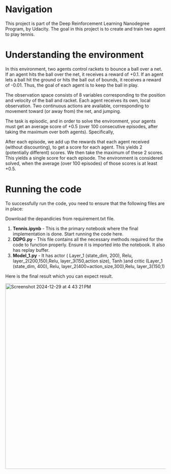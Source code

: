 # Navigation
This project is part of the Deep Reinforcement Learning Nanodegree Program, by Udacity.
The goal in this project is to create and train two agent to play tennis.


# Understanding the environment
In this environment, two agents control rackets to bounce a ball over a net. If an agent hits the ball over the net, it receives a reward of +0.1. If an agent lets a ball hit the ground or hits the ball out of bounds, it receives a reward of -0.01. Thus, the goal of each agent is to keep the ball in play.

The observation space consists of 8 variables corresponding to the position and velocity of the ball and racket. Each agent receives its own, local observation. Two continuous actions are available, corresponding to movement toward (or away from) the net, and jumping.

The task is episodic, and in order to solve the environment, your agents must get an average score of +0.5 (over 100 consecutive episodes, after taking the maximum over both agents). Specifically,

After each episode, we add up the rewards that each agent received (without discounting), to get a score for each agent. This yields 2 (potentially different) scores. We then take the maximum of these 2 scores.
This yields a single score for each episode.
The environment is considered solved, when the average (over 100 episodes) of those scores is at least +0.5.



# Running the code

To successfully run the code, you need to ensure that the following files are in place:

Download the depandicies from requirement.txt file.

1. **Tennis.ipynb** - This is the primary notebook where the final implementation is done. Start running the code here.
2. **DDPG.py** - This file contains all the necessary methods required for the code to function properly. Ensure it is imported into the notebook. It also has replay buffer.
3. **Model_1.py** - It has actor ( Layer_1 (state_dim, 200), Relu, layer_2(200,150),Relu, layer_3(150,action size), Tanh )and critic (Layer_1 (state_dim, 400), Relu, layer_2(400+action_size,300),Relu, layer_3(150,1) 

Here is the final result which you can expect result.


<img width="584" alt="Screenshot 2024-12-29 at 4 43 21 PM" src="https://github.com/user-attachments/assets/1fd94ae2-f6b3-4f8b-ad0a-e7f929f55ad7" />





